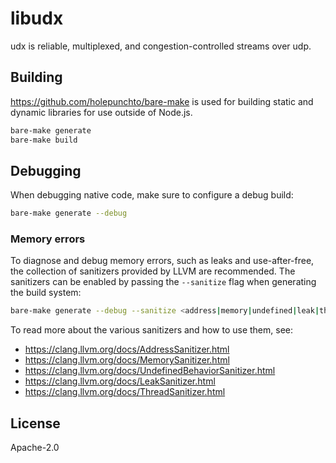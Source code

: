 # libudx

udx is reliable, multiplexed, and congestion-controlled streams over udp.

## Building

<https://github.com/holepunchto/bare-make> is used for building static and dynamic libraries for use outside of Node.js.

```sh
bare-make generate
bare-make build
```

## Debugging

When debugging native code, make sure to configure a debug build:

```sh
bare-make generate --debug
```

### Memory errors

To diagnose and debug memory errors, such as leaks and use-after-free, the collection of sanitizers provided by LLVM are recommended. The sanitizers can be enabled by passing the `--sanitize` flag when generating the build system:

```sh
bare-make generate --debug --sanitize <address|memory|undefined|leak|thread>
```

To read more about the various sanitizers and how to use them, see:

- <https://clang.llvm.org/docs/AddressSanitizer.html>
- <https://clang.llvm.org/docs/MemorySanitizer.html>
- <https://clang.llvm.org/docs/UndefinedBehaviorSanitizer.html>
- <https://clang.llvm.org/docs/LeakSanitizer.html>
- <https://clang.llvm.org/docs/ThreadSanitizer.html>

## License

Apache-2.0
